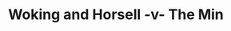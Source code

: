 ---
year: "1999"
serialNumber: "0230" 
game: "Woking and Horsell"
title: "Woking and Horsell -v- The Min"
gameLocation: ""
gameDate: ""
result: ""
resultType: ""
type: "game"
---